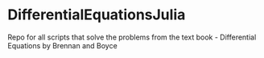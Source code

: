 # DifferentialEquationsJulia
Repo for all scripts that solve the problems from the text book - Differential Equations by Brennan and Boyce  
